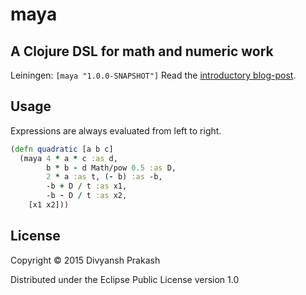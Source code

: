 # maya

## A Clojure DSL for math and numeric work

Leiningen: `[maya "1.0.0-SNAPSHOT"]`
Read the [introductory blog-post](http://pizzaforthought.blogspot.in/2015/01/maya-dsl-for-math-and-numerical-work.html).

## Usage
Expressions are always evaluated from left to right.
```clojure
(defn quadratic [a b c]
  (maya 4 * a * c :as d,
        b * b - d Math/pow 0.5 :as D,
        2 * a :as t, (- b) :as -b,
        -b + D / t :as x1,
        -b - D / t :as x2,
    [x1 x2]))
```

## License

Copyright © 2015 Divyansh Prakash

Distributed under the Eclipse Public License version 1.0
